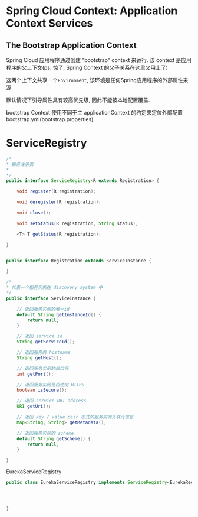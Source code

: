 # Spring Cloud Context: Application Context Services

## The Bootstrap Application Context

Spring Cloud 应用程序通过创建 "bootstrap" context 来运行.
该 context 是应用程序的父上下文(ps: 惊了, Spring Context 的父子关系在这里又用上了)

这两个上下文共享一个`Environment`, 该环境是任何Spring应用程序的外部属性来源.

默认情况下引导属性具有较高优先级, 因此不能被本地配置覆盖.

bootstrap Context 使用不同于主 applicationContext 的约定来定位外部配置
bootstrap.yml(bootstrap.properties)

# ServiceRegistry

```java
/*
* 服务注册表
*
*/
public interface ServiceRegistry<R extends Registration> {

    void register(R registration);

    void deregister(R registration);

    void close();

    void setStatus(R registration, String status);

    <T> T getStatus(R registration);

}


public interface Registration extends ServiceInstance {

}

/*
* 代表一个服务实例在 discovery system 中
*/
public interface ServiceInstance {

    // 返回服务实例的唯一id
    default String getInstanceId() {
        return null;
    }

    // 返回 service id
    String getServiceId();

    // 返回服务的 hostname
    String getHost();

    // 返回服务实例的端口号
    int getPort();

    // 返回服务实例是否使用 HTTPS
    boolean isSecure();

    // 返回 service URI address
    URI getUri();

    // 返回 key / value pair 形式的服务实例关联元信息
    Map<String, String> getMetadata();

    // 返回服务实例的 scheme
    default String getScheme() {
        return null;
    }

}
```

EurekaServiceRegistry

```java
public class EurekaServiceRegistry implements ServiceRegistry<EurekaRegistration> {




}
```
